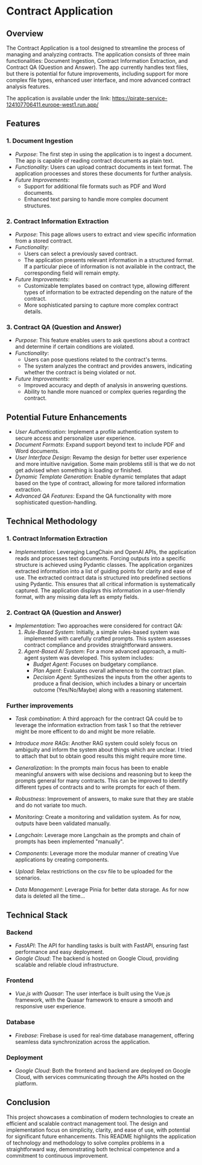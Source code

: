 # Contract Application

## Overview

The Contract Application is a tool designed to streamline the process of managing and analyzing contracts. The application consists of three main functionalities: Document Ingestion, Contract Information Extraction, and Contract QA (Question and Answer). The app currently handles text files, but there is potential for future improvements, including support for more complex file types, enhanced user interface, and more advanced contract analysis features.

The application is available under the link: https://pirate-service-124107706411.europe-west1.run.app/

## Features

### 1. Document Ingestion

- *Purpose*: The first step in using the application is to ingest a document. The app is capable of reading contract documents as plain text.
- *Functionality*: Users can upload contract documents in text format. The application processes and stores these documents for further analysis.
- *Future Improvements*:
  - Support for additional file formats such as PDF and Word documents.
  - Enhanced text parsing to handle more complex document structures.

### 2. Contract Information Extraction

- *Purpose*: This page allows users to extract and view specific information from a stored contract.
- *Functionality*: 
  - Users can select a previously saved contract.
  - The application presents relevant information in a structured format. If a particular piece of information is not available in the contract, the corresponding field will remain empty.
- *Future Improvements*:
  - Customizable templates based on contract type, allowing different types of information to be extracted depending on the nature of the contract.
  - More sophisticated parsing to capture more complex contract details.

### 3. Contract QA (Question and Answer)

- *Purpose*: This feature enables users to ask questions about a contract and determine if certain conditions are violated.
- *Functionality*: 
  - Users can pose questions related to the contract's terms.
  - The system analyzes the contract and provides answers, indicating whether the contract is being violated or not.
- *Future Improvements*:
  - Improved accuracy and depth of analysis in answering questions.
  - Ability to handle more nuanced or complex queries regarding the contract.

## Potential Future Enhancements

- *User Authentication*: Implement a profile authentication system to secure access and personalize user experience.
- *Document Formats*: Expand support beyond text to include PDF and Word documents.
- *User Interface Design*: Revamp the design for better user experience and more intuitive navigation. Some main problems still is that we do not get advised when something is loading or finished.
- *Dynamic Template Generation*: Enable dynamic templates that adapt based on the type of contract, allowing for more tailored information extraction.
- *Advanced QA Features*: Expand the QA functionality with more sophisticated question-handling.

## Technical Methodology

### 1. Contract Information Extraction
- *Implementation*: Leveraging LangChain and OpenAI APIs, the application reads and processes text documents. Forcing outputs into a specific structure is achieved using Pydantic classes. The application organizes extracted information into a list of guiding points for clarity and ease of use.
  The extracted contract data is structured into predefined sections using Pydantic. This ensures that all critical information is systematically captured. The application displays this information in a user-friendly format, with any missing data left as empty fields.

### 2. Contract QA (Question and Answer)
- *Implementation*: Two approaches were considered for contract QA:
  1. *Rule-Based System*: Initially, a simple rules-based system was implemented with carefully crafted prompts. This system assesses contract compliance and provides straightforward answers.
  2. *Agent-Based AI System*: For a more advanced approach, a multi-agent system was developed. This system includes:
     - *Budget Agent*: Focuses on budgetary compliance.
     - *Plan Agent*: Evaluates overall adherence to the contract plan.
     - *Decision Agent*: Synthesizes the inputs from the other agents to produce a final decision, which includes a binary or uncertain outcome (Yes/No/Maybe) along with a reasoning statement.

### Further improvements
- *Task combination*: A third approach for the contract QA could be to leverage the information extraction from task 1 so that the retriever might be more efficent to do and might be more reliable. 
- *Introduce more RAGs*: Another RAG system could solely focus on ambiguity and inform the system about things which are unclear. I tried to attach that but to obtain good results this might require more time.
- *Generalization*: In the prompts main focus has been to enable meaningful answers with wise decisions and reasoning but to keep the prompts general for many contracts. This can be improved to identify different types of contracts and to write prompts for each of them. 
- *Robustness*: Improvement of answers, to make sure that they are stable and do not variate too much. 
- *Monitoring*: Create a monitoring and validation system. As for now, outputs have been validated manually. 

- *Langchain*: Leverage more Langchain as the prompts and chain of prompts has been implemented "manually". 
- *Components*: Leverage more the modular manner of creating Vue applications by creating components.
- *Upload*: Relax restrictions on the csv file to be uploaded for the scenarios.  
- *Data Management*: Leverage Pinia for better data storage. As for now data is deleted all the time...


## Technical Stack

### Backend
- *FastAPI*: The API for handling tasks is built with FastAPI, ensuring fast performance and easy deployment.
- *Google Cloud*: The backend is hosted on Google Cloud, providing scalable and reliable cloud infrastructure.

### Frontend
- *Vue.js with Quasar*: The user interface is built using the Vue.js framework, with the Quasar framework to ensure a smooth and responsive user experience.
  
### Database
- *Firebase*: Firebase is used for real-time database management, offering seamless data synchronization across the application.

### Deployment
- *Google Cloud*: Both the frontend and backend are deployed on Google Cloud, with services communicating through the APIs hosted on the platform.

## Conclusion

This project showcases a combination of modern technologies to create an efficient and scalable contract management tool. The design and implementation focus on simplicity, clarity, and ease of use, with potential for significant future enhancements. This README highlights the application of technology and methodology to solve complex problems in a straightforward way, demonstrating both technical competence and a commitment to continuous improvement.

